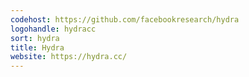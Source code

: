```yaml
---
codehost: https://github.com/facebookresearch/hydra
logohandle: hydracc
sort: hydra
title: Hydra
website: https://hydra.cc/
---
```

